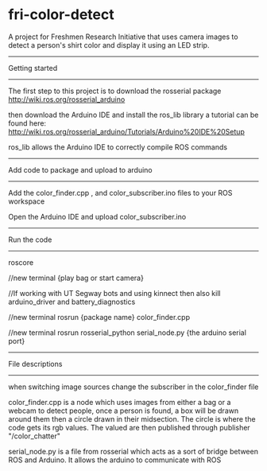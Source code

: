 # fri-color-detect
A project for Freshmen Research Initiative that uses camera images to detect a person's shirt color and display it using an LED strip.

*********************
 Getting started 
*********************
The first step to this project is to download the rosserial package http://wiki.ros.org/rosserial_arduino

then download the Arduino IDE and install the ros_lib library a tutorial can be found here: 
http://wiki.ros.org/rosserial_arduino/Tutorials/Arduino%20IDE%20Setup

ros_lib allows the Arduino IDE to correctly compile ROS commands 

***********************************************
 Add code to package and upload to arduino 
***********************************************
Add the color_finder.cpp , and color_subscriber.ino files to your ROS workspace

Open the Arduino IDE and upload color_subscriber.ino

*****************
 Run the code
*****************
roscore

//new terminal
{play bag or start camera}

//If working with UT Segway bots and using kinnect then also kill arduino_driver and battery_diagnostics

//new terminal
rosrun {package name} color_finder.cpp

//new terminal
rosrun rosserial_python serial_node.py {the arduino serial port}

***********************
 File descriptions
***********************
when switching image sources change the subscriber in the color_finder file

color_finder.cpp is a node which uses images from either a bag or a webcam to detect people, once a person is found, 
a box will be drawn around them then a circle drawn in their midsection. The circle is where the code gets its rgb values.
The valued are then published through publisher "/color_chatter"

serial_node.py is a file from rosserial which acts as a sort of bridge between ROS and Arduino. It allows the arduino to communicate with ROS

